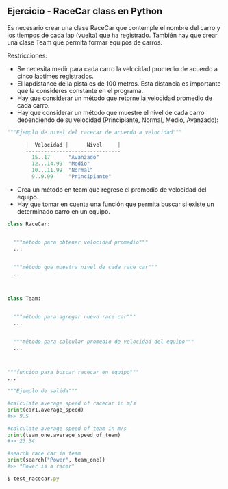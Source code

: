 ## Ejercicio - RaceCar class en Python

Es necesario crear una clase RaceCar que contemple el nombre del carro y los tiempos de cada lap (vuelta) que ha registrado. También hay que crear una clase Team que permita formar equipos de carros. 

Restricciones:

- Se necesita medir para cada carro la velocidad promedio de acuerdo a 
cinco laptimes registrados. 
- El lapdistance de la pista es de 100 metros. Esta 
distancia es importante que la consideres constante en el programa.
- Hay que considerar un método que retorne la velocidad promedio de cada carro.
- Hay que considerar un método que muestre el nivel de cada carro dependiendo de su velocidad (Principiante, Normal, Medio, Avanzado):

```python
"""Ejemplo de nivel del racecar de acuerdo a velocidad"""

      |  Velocidad |      Nivel     |
      -------------------------------
        15..17 	    "Avanzado"
        12...14.99  "Medio"
        10...11.99  "Normal"
        9..9.99     "Principiante"

```

- Crea un método en team que regrese el promedio de velocidad del equipo.
- Hay que tomar en cuenta una función que permita buscar si existe un determinado carro en un equipo. 

```python
class RaceCar:


  """método para obtener velocidad promedio"""
  ...

  
  """método que muestra nivel de cada race car"""
  ...
  


class Team:


  """método para agregar nuevo race car"""
  ...


  """método para calcular promedio de velocidad del equipo"""
  ...



"""función para buscar racecar en equipo"""
...

```

```python
"""Ejemplo de salida"""

#calculate average speed of racecar in m/s
print(car1.average_speed)
#>> 9.5 

#calculate average speed of team in m/s
print(team_one.average_speed_of_team)
#>> 23.34 

#search race car in team
print(search("Power", team_one))
#>> "Power is a racer"

```

```ruby
$ test_racecar.py
```

